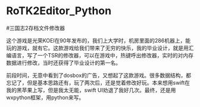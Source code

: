 # RoTK2Editor_Python

#三国志2存档文件修改器

这个游戏是光荣KOEI在90年发布的，我们上大学时，机房里面的286机器上，能玩的游戏，就有它。这款游戏给我们带来了无穷的快乐，我的毕业设计，就是用汇编语言，写了一个TSR的修改器，可以在游戏中，热键呼出修改器，实时的对内存数据进行修改，当时还获得了毕业设计的第一名。

前段时间，无意中看到了dosbox的广告，又想起了这款游戏。很多数据结构，都忘记了，但是基本思路还有，玩了两次后，还是觉着修改好玩。本来想用swift在我的黑苹果上写，但是我太无能，swift UI劝退了我好几次。最终，还是用wxpython框架，用python来写。

